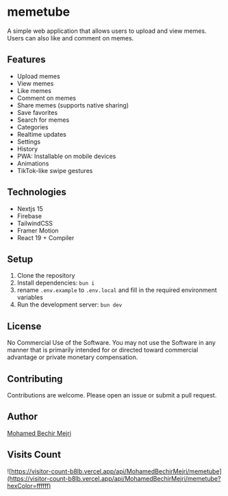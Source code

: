 # memetube

A simple web application that allows users to upload and view memes. Users can also like and comment on memes.

## Features

- Upload memes
- View memes
- Like memes
- Comment on memes
- Share memes (supports native sharing)
- Save favorites
- Search for memes
- Categories
- Realtime updates
- Settings
- History
- PWA: Installable on mobile devices
- Animations
- TikTok-like swipe gestures

## Technologies

- Nextjs 15
- Firebase
- TailwindCSS
- Framer Motion
- React 19 + Compiler

## Setup

1. Clone the repository
2. Install dependencies: `bun i`
3. rename `.env.example` to `.env.local` and fill in the required environment variables
4. Run the development server: `bun dev`

## License

No Commercial Use of the Software. You may not use the Software in any manner that is primarily intended for or directed toward commercial advantage or private monetary compensation.

## Contributing

Contributions are welcome. Please open an issue or submit a pull request.

## Author

[Mohamed Bechir Mejri](https://mohamedbechirmejri.dev)

## Visits Count

![https://visitor-count-b8lb.vercel.app/api/MohamedBechirMejri/memetube](https://visitor-count-b8lb.vercel.app/api/MohamedBechirMejri/memetube?hexColor=ffffff)
